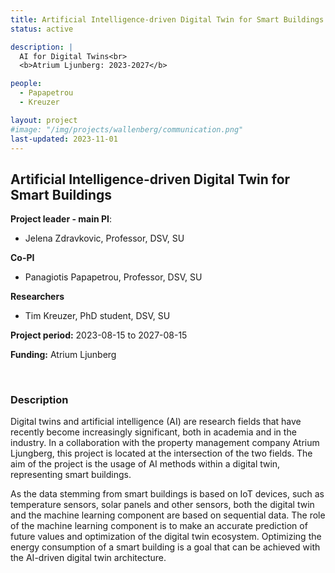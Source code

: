 ```yaml
---
title: Artificial Intelligence-driven Digital Twin for Smart Buildings
status: active

description: |
  AI for Digital Twins<br>
  <b>Atrium Ljunberg: 2023-2027</b>

people:
  - Papapetrou
  - Kreuzer

layout: project
#image: "/img/projects/wallenberg/communication.png"
last-updated: 2023-11-01
---
```


## Artificial Intelligence-driven Digital Twin for Smart Buildings

**Project leader - main PI**:
- Jelena Zdravkovic, Professor, DSV, SU

**Co-PI**

- Panagiotis Papapetrou, Professor, DSV, SU

**Researchers**

- Tim Kreuzer, PhD student, DSV, SU

**Project period:** 2023-08-15 to 2027-08-15

**Funding:** Atrium Ljunberg

<br>

### Description

Digital twins and artificial intelligence (AI) are research fields that have recently become increasingly significant, both in academia and in the industry. In a collaboration with the property management company Atrium Ljungberg, this project is located at the intersection of the two fields. The aim of the project is the usage of AI methods within a digital twin, representing smart buildings.

As the data stemming from smart buildings is based on IoT devices, such as temperature sensors, solar panels and other sensors, both the digital twin and the machine learning component are based on sequential data. The role of the machine learning component is to make an accurate prediction of future values and optimization of the digital twin ecosystem. Optimizing the energy consumption of a smart building is a goal that can be achieved with the AI-driven digital twin architecture.
